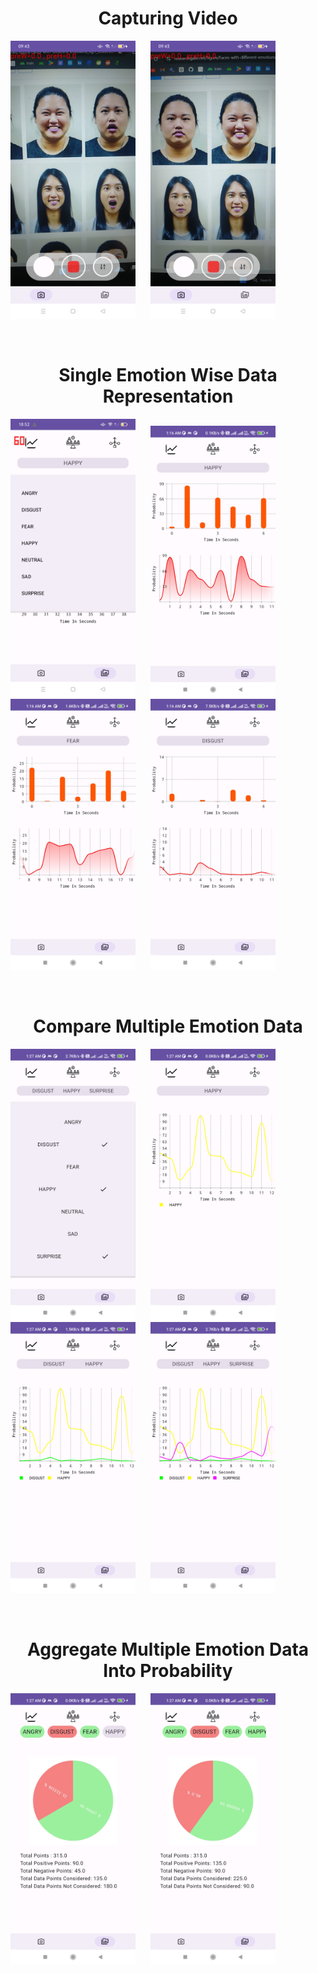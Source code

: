 <div align="center">
<h1>Capturing Video</h1>
</div>

<p float="left">
 <img src="ui_images/capture_video_1.png" alt="Feature 1" width="200"/>
  &nbsp;&nbsp;&nbsp;&nbsp;
   <img src="ui_images/capture_video_2.png" alt="Feature 2" width="200"/>
  &nbsp;&nbsp;&nbsp;&nbsp;
</p>

<br>
<div align="center">
  <h1>Single Emotion Wise Data Representation</h1>
</div>

<p float="left">
   <img src="ui_images/single_emotion_choose.jpg" alt="Feature 1" width="200"/>
    &nbsp;&nbsp;&nbsp;&nbsp;
   <img src="ui_images/single_data_1.jpg" alt="Feature 2" width="200"/>
    &nbsp;&nbsp;&nbsp;&nbsp;
   <img src="ui_images/single_data_2.jpg" alt="Feature 2" width="200"/>
     &nbsp;&nbsp;&nbsp;&nbsp;
   <img src="ui_images/single_data_3.jpg" alt="Feature 2" width="200"/>
</p>

<br>

<div align="center">
  <h1>Compare Multiple Emotion Data</h1>
</div>

<p float="left">
   <img src="ui_images/compare_data_choose.jpg" alt="Feature 1" width="200"/>
    &nbsp;&nbsp;&nbsp;&nbsp;
   <img src="ui_images/compare_data_1.jpg" alt="Feature 2" width="200"/>
    &nbsp;&nbsp;&nbsp;&nbsp;
   <img src="ui_images/compare_data_2.jpg" alt="Feature 2" width="200"/>
    &nbsp;&nbsp;&nbsp;&nbsp;
   <img src="ui_images/compare_data_3.jpg" alt="Feature 2" width="200"/>
</p>

<br>

<div align="center">
  <h1>Aggregate Multiple Emotion Data Into Probability</h1>
</div>
<p float="left">
   <img src="ui_images/aggregate_data_1.jpg" alt="Feature 1" width="200"/>
    &nbsp;&nbsp;&nbsp;&nbsp;
   <img src="ui_images/aggregate_data_2.jpg" alt="Feature 2" width="200"/>

</p>